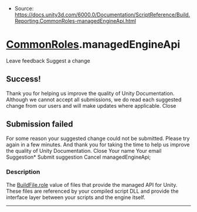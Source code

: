 * Source: https://docs.unity3d.com/6000.0/Documentation/ScriptReference/Build.Reporting.CommonRoles-managedEngineApi.html

#  [CommonRoles](https://docs.unity3d.com/6000.0/Documentation/ScriptReference/Build.Reporting.CommonRoles.html).managedEngineApi
Leave feedback
Suggest a change
## Success!
Thank you for helping us improve the quality of Unity Documentation. Although we cannot accept all submissions, we do read each suggested change from our users and will make updates where applicable.
Close
## Submission failed
For some reason your suggested change could not be submitted. Please <a>try again</a> in a few minutes. And thank you for taking the time to help us improve the quality of Unity Documentation.
Close
Your name Your email Suggestion* Submit suggestion
Cancel
managedEngineApi; 
### Description
The [BuildFile.role](https://docs.unity3d.com/6000.0/Documentation/ScriptReference/Build.Reporting.BuildFile-role.html) value of files that provide the managed API for Unity.
These files are referenced by your compiled script DLL and provide the interface layer between your scripts and the engine itself.
* * *
